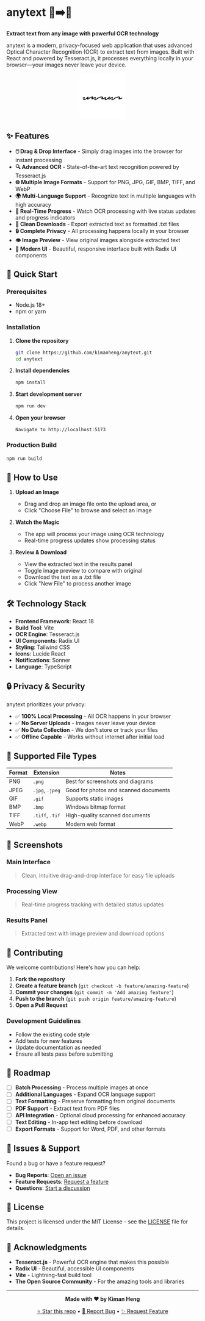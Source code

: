
  # anytext 📸➡️📝

**Extract text from any image with powerful OCR technology**

anytext is a modern, privacy-focused web application that uses advanced Optical Character Recognition (OCR) to extract text from images. Built with React and powered by Tesseract.js, it processes everything locally in your browser—your images never leave your device.

<div align="center">
  <img src="favicon.png" alt="anytext logo" width="120" height="120">
</div>

## ✨ Features

- **🖱️ Drag & Drop Interface** - Simply drag images into the browser for instant processing
- **🔍 Advanced OCR** - State-of-the-art text recognition powered by Tesseract.js
- **🌐 Multiple Image Formats** - Support for PNG, JPG, GIF, BMP, TIFF, and WebP
- **🌍 Multi-Language Support** - Recognize text in multiple languages with high accuracy
- **📱 Real-Time Progress** - Watch OCR processing with live status updates and progress indicators
- **💾 Clean Downloads** - Export extracted text as formatted .txt files
- **🔒 Complete Privacy** - All processing happens locally in your browser
- **👁️ Image Preview** - View original images alongside extracted text
- **🎨 Modern UI** - Beautiful, responsive interface built with Radix UI components

## 🚀 Quick Start

### Prerequisites

- Node.js 18+ 
- npm or yarn

### Installation

1. **Clone the repository**
   ```bash
   git clone https://github.com/kimanheng/anytext.git
   cd anytext
   ```

2. **Install dependencies**
   ```bash
   npm install
   ```

3. **Start development server**
   ```bash
   npm run dev
   ```

4. **Open your browser**
   ```
   Navigate to http://localhost:5173
   ```

### Production Build

```bash
npm run build
```

## 📖 How to Use

1. **Upload an Image**
   - Drag and drop an image file onto the upload area, or
   - Click "Choose File" to browse and select an image

2. **Watch the Magic**
   - The app will process your image using OCR technology
   - Real-time progress updates show processing status

3. **Review & Download**
   - View the extracted text in the results panel
   - Toggle image preview to compare with original
   - Download the text as a .txt file
   - Click "New File" to process another image

## 🛠️ Technology Stack

- **Frontend Framework**: React 18
- **Build Tool**: Vite
- **OCR Engine**: Tesseract.js
- **UI Components**: Radix UI
- **Styling**: Tailwind CSS
- **Icons**: Lucide React
- **Notifications**: Sonner
- **Language**: TypeScript

## 🔒 Privacy & Security

anytext prioritizes your privacy:

- ✅ **100% Local Processing** - All OCR happens in your browser
- ✅ **No Server Uploads** - Images never leave your device
- ✅ **No Data Collection** - We don't store or track your files
- ✅ **Offline Capable** - Works without internet after initial load

## 🎯 Supported File Types

| Format | Extension | Notes |
|--------|-----------|-------|
| PNG | `.png` | Best for screenshots and diagrams |
| JPEG | `.jpg`, `.jpeg` | Good for photos and scanned documents |
| GIF | `.gif` | Supports static images |
| BMP | `.bmp` | Windows bitmap format |
| TIFF | `.tiff`, `.tif` | High-quality scanned documents |
| WebP | `.webp` | Modern web format |

## 🎨 Screenshots

### Main Interface
> Clean, intuitive drag-and-drop interface for easy file uploads

### Processing View
> Real-time progress tracking with detailed status updates

### Results Panel
> Extracted text with image preview and download options

## 🤝 Contributing

We welcome contributions! Here's how you can help:

1. **Fork the repository**
2. **Create a feature branch** (`git checkout -b feature/amazing-feature`)
3. **Commit your changes** (`git commit -m 'Add amazing feature'`)
4. **Push to the branch** (`git push origin feature/amazing-feature`)
5. **Open a Pull Request**

### Development Guidelines

- Follow the existing code style
- Add tests for new features
- Update documentation as needed
- Ensure all tests pass before submitting

## 📝 Roadmap

- [ ] **Batch Processing** - Process multiple images at once
- [ ] **Additional Languages** - Expand OCR language support
- [ ] **Text Formatting** - Preserve formatting from original documents  
- [ ] **PDF Support** - Extract text from PDF files
- [ ] **API Integration** - Optional cloud processing for enhanced accuracy
- [ ] **Text Editing** - In-app text editing before download
- [ ] **Export Formats** - Support for Word, PDF, and other formats

## 🐛 Issues & Support

Found a bug or have a feature request?

- **Bug Reports**: [Open an issue](https://github.com/kimanheng/anytext/issues/new?template=bug_report.md)
- **Feature Requests**: [Request a feature](https://github.com/kimanheng/anytext/issues/new?template=feature_request.md)
- **Questions**: [Start a discussion](https://github.com/kimanheng/anytext/discussions)

## 📄 License

This project is licensed under the MIT License - see the [LICENSE](LICENSE) file for details.

## 🙏 Acknowledgments

- **Tesseract.js** - Powerful OCR engine that makes this possible
- **Radix UI** - Beautiful, accessible UI components
- **Vite** - Lightning-fast build tool
- **The Open Source Community** - For the amazing tools and libraries

---

<div align="center">

**Made with ❤️ by Kiman Heng**

[⭐ Star this repo](https://github.com/kimanheng/anytext) • [🐛 Report Bug](https://github.com/kimanheng/anytext/issues) • [✨ Request Feature](https://github.com/kimanheng/anytext/issues)

</div>
  